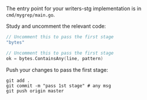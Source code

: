 The entry point for your writers-stg implementation is in `cmd/mygrep/main.go`.

Study and uncomment the relevant code:

```go
// Uncomment this to pass the first stage
"bytes"
```

```go
// Uncomment this to pass the first stage
ok = bytes.ContainsAny(line, pattern)
```

Push your changes to pass the first stage:

```
git add .
git commit -m "pass 1st stage" # any msg
git push origin master
```
